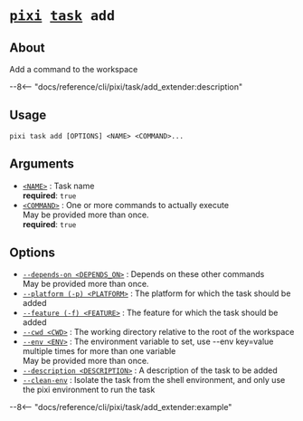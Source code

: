 <!--- This file is autogenerated. Do not edit manually! -->
# <code>[pixi](../../pixi.md) [task](../task.md) add</code>

## About
Add a command to the workspace

--8<-- "docs/reference/cli/pixi/task/add_extender:description"

## Usage
```
pixi task add [OPTIONS] <NAME> <COMMAND>...
```

## Arguments
- <a id="arg-<NAME>" href="#arg-<NAME>">`<NAME>`</a>
:  Task name
<br>**required**: `true`
- <a id="arg-<COMMAND>" href="#arg-<COMMAND>">`<COMMAND>`</a>
:  One or more commands to actually execute
<br>May be provided more than once.
<br>**required**: `true`

## Options
- <a id="arg---depends-on" href="#arg---depends-on">`--depends-on <DEPENDS_ON>`</a>
:  Depends on these other commands
<br>May be provided more than once.
- <a id="arg---platform" href="#arg---platform">`--platform (-p) <PLATFORM>`</a>
:  The platform for which the task should be added
- <a id="arg---feature" href="#arg---feature">`--feature (-f) <FEATURE>`</a>
:  The feature for which the task should be added
- <a id="arg---cwd" href="#arg---cwd">`--cwd <CWD>`</a>
:  The working directory relative to the root of the workspace
- <a id="arg---env" href="#arg---env">`--env <ENV>`</a>
:  The environment variable to set, use --env key=value multiple times for more than one variable
<br>May be provided more than once.
- <a id="arg---description" href="#arg---description">`--description <DESCRIPTION>`</a>
:  A description of the task to be added
- <a id="arg---clean-env" href="#arg---clean-env">`--clean-env`</a>
:  Isolate the task from the shell environment, and only use the pixi environment to run the task

--8<-- "docs/reference/cli/pixi/task/add_extender:example"
